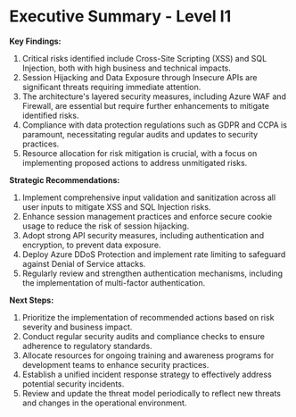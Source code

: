 # Executive Summary - Level l1

**Key Findings:**
1. Critical risks identified include Cross-Site Scripting (XSS) and SQL Injection, both with high business and technical impacts.
2. Session Hijacking and Data Exposure through Insecure APIs are significant threats requiring immediate attention.
3. The architecture's layered security measures, including Azure WAF and Firewall, are essential but require further enhancements to mitigate identified risks.
4. Compliance with data protection regulations such as GDPR and CCPA is paramount, necessitating regular audits and updates to security practices.
5. Resource allocation for risk mitigation is crucial, with a focus on implementing proposed actions to address unmitigated risks.

**Strategic Recommendations:**
1. Implement comprehensive input validation and sanitization across all user inputs to mitigate XSS and SQL Injection risks.
2. Enhance session management practices and enforce secure cookie usage to reduce the risk of session hijacking.
3. Adopt strong API security measures, including authentication and encryption, to prevent data exposure.
4. Deploy Azure DDoS Protection and implement rate limiting to safeguard against Denial of Service attacks.
5. Regularly review and strengthen authentication mechanisms, including the implementation of multi-factor authentication.

**Next Steps:**
1. Prioritize the implementation of recommended actions based on risk severity and business impact.
2. Conduct regular security audits and compliance checks to ensure adherence to regulatory standards.
3. Allocate resources for ongoing training and awareness programs for development teams to enhance security practices.
4. Establish a unified incident response strategy to effectively address potential security incidents.
5. Review and update the threat model periodically to reflect new threats and changes in the operational environment.

